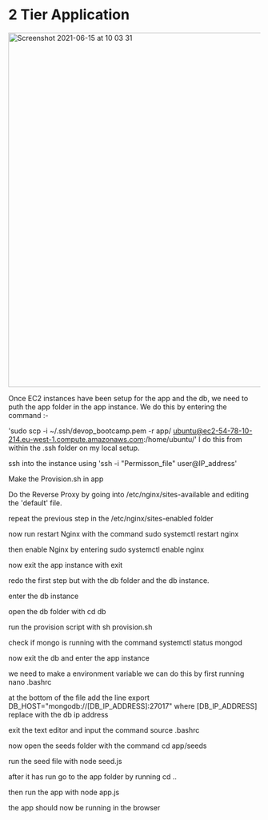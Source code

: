 # 2 Tier Application
<img width="708" alt="Screenshot 2021-06-15 at 10 03 31" src="https://user-images.githubusercontent.com/25173053/122054098-468d5280-cddf-11eb-8dde-3b4aed9b3631.png">

Once EC2 instances have been setup for the app and the db, we need to puth the app folder in the app instance. We do this by entering the command :- 
 
'sudo scp -i ~/.ssh/devop_bootcamp.pem -r app/ ubuntu@ec2-54-78-10-214.eu-west-1.compute.amazonaws.com:/home/ubuntu/' I do this from within the .ssh folder on my local setup. 

ssh into the instance using 'ssh -i "Permisson_file" user@IP_address'

Make the Provision.sh in app 
 
Do the Reverse Proxy by going into /etc/nginx/sites-available and editing the 'default' file. 

repeat the previous step in the /etc/nginx/sites-enabled folder

now run restart Nginx with the command sudo systemctl restart nginx

then enable Nginx by entering sudo systemctl enable nginx

now exit the app instance with exit

redo the first step but with the db folder and the db instance.

enter the db instance

open the db folder with cd db

run the provision script with sh provision.sh

check if mongo is running with the command systemctl status mongod

now exit the db and enter the app instance

we need to make a environment variable we can do this by first running nano .bashrc

at the bottom of the file add the line export DB_HOST="mongodb://[DB_IP_ADDRESS]:27017" where [DB_IP_ADDRESS] replace with the db ip address

exit the text editor and input the command source .bashrc

now open the seeds folder with the command cd app/seeds

run the seed file with node seed.js

after it has run go to the app folder by running cd ..

then run the app with node app.js

the app should now be running in the browser



